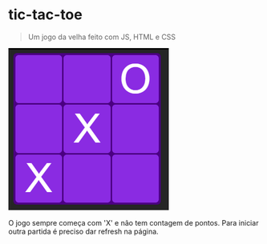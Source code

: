 # tic-tac-toe

> Um jogo da velha feito com JS, HTML e CSS

![print](print.png)

 O jogo sempre começa com 'X' e não tem contagem de pontos. Para iniciar outra partida é preciso dar refresh na página.

